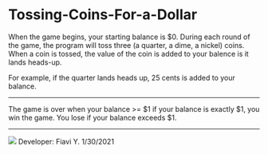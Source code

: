 # Tossing-Coins-For-a-Dollar
When the game begins, your starting balance is $0. During each round of the game, the program will toss three (a quarter, a dime, a nickel) coins. When a coin is tossed, the value of the coin is added to your balence is it lands heads-up. 

For example, if the quarter lands heads up, 25 cents is added to your balance.

*******************************************
The game is over when your balance >= $1
if your balance is exactly $1, you win the game.
You lose if your balance exceeds $1.
********************************************
![](demo1.jpg)
Developer: Fiavi Y.
1/30/2021
